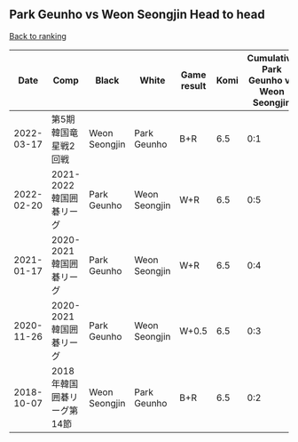 ## Park Geunho vs Weon Seongjin Head to head

[Back to ranking](../../index.md)




| **Date** | **Comp** | **Black** | **White** | **Game result** | **Komi** | **Cumulative Park Geunho vs Weon Seongjin** | **Park Geunho streak** | **Weon Seongjin streak** | 
| --- | --- | --- | --- | --- | --- | --- | --- | --- |
| 2022-03-17 | 第5期韓国竜星戦2回戦 | Weon Seongjin | Park Geunho | B+R | 6.5 | 0:1 | 0 | 1 | 
| 2022-02-20 | 2021-2022韓国囲碁リーグ | Park Geunho | Weon Seongjin | W+R | 6.5 | 0:5 | 0 | 5 | 
| 2021-01-17 | 2020-2021韓国囲碁リーグ | Park Geunho | Weon Seongjin | W+R | 6.5 | 0:4 | 0 | 4 | 
| 2020-11-26 | 2020-2021韓国囲碁リーグ | Park Geunho | Weon Seongjin | W+0.5 | 6.5 | 0:3 | 0 | 3 | 
| 2018-10-07 | 2018年韓国囲碁リーグ第14節 | Weon Seongjin | Park Geunho | B+R | 6.5 | 0:2 | 0 | 2 |





